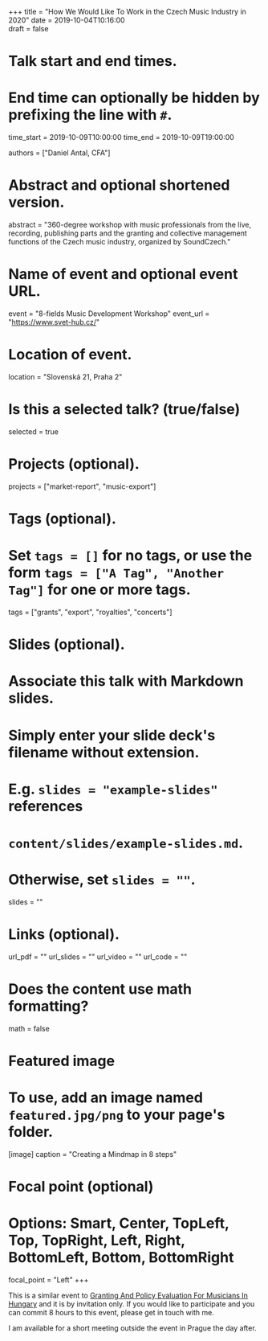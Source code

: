 +++
title = "How We Would Like To Work in the Czech Music Industry in 2020"
date = 2019-10-04T10:16:00  
draft = false

# Talk start and end times.
#   End time can optionally be hidden by prefixing the line with `#`.
time_start = 2019-10-09T10:00:00
time_end = 2019-10-09T19:00:00

authors = ["Daniel Antal, CFA"]

# Abstract and optional shortened version.
abstract = "360-degree workshop with music professionals from the live, recording, publishing parts and the granting and collective management functions of the Czech music industry, organized by SoundCzech."

# Name of event and optional event URL.
event = "8-fields Music Development Workshop"
event_url = "https://www.svet-hub.cz/"

# Location of event.
location = "Slovenská 21, Praha 2"

# Is this a selected talk? (true/false)
selected = true

# Projects (optional).
projects = ["market-report", "music-export"]

# Tags (optional).
#   Set `tags = []` for no tags, or use the form `tags = ["A Tag", "Another Tag"]` for one or more tags.
tags = ["grants", "export", "royalties", "concerts"]

# Slides (optional).
#   Associate this talk with Markdown slides.
#   Simply enter your slide deck's filename without extension.
#   E.g. `slides = "example-slides"` references 
#   `content/slides/example-slides.md`.
#   Otherwise, set `slides = ""`.
slides = ""

# Links (optional).
url_pdf = ""
url_slides = ""
url_video = ""
url_code = ""

# Does the content use math formatting?
math = false

# Featured image
# To use, add an image named `featured.jpg/png` to your page's folder. 
[image]
  caption = "Creating a Mindmap in 8 steps"

  # Focal point (optional)
  # Options: Smart, Center, TopLeft, Top, TopRight, Left, Right, BottomLeft, Bottom, BottomRight
  focal_point = "Left"
+++

This is a similar event to [Granting And Policy Evaluation For Musicians In Hungary](post/2015-11-12_cstp/) and it is by invitation only.  If you would like to participate and you can commit 8 hours to this event, please get in touch with me.  

I am available for a short meeting outside the event in Prague the day after.
